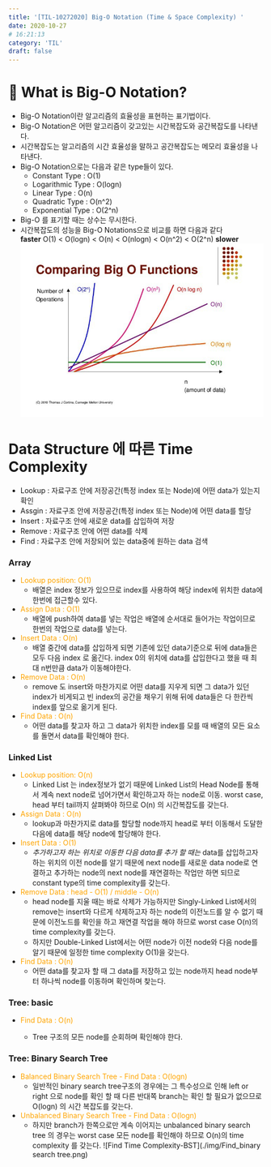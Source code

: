 ```yaml
---
title: '[TIL-10272020] Big-O Notation (Time & Space Complexity) '
date: 2020-10-27
# 16:21:13
category: 'TIL'
draft: false
---
```


# 🔎 What is Big-O Notation?

- Big-O Notation이란 알고리즘의 효율성을 표현하는 표기법이다.
- Big-O Notation은 어떤 알고리즘이 갖고있는 시간복잡도와 공간복잡도를 나타낸다.
- 시간복잡도는 알고리즘의 시간 효율성을 말하고 공간복잡도는 메모리 효율성을 나타낸다.
- Big-O Notation으로는 다음과 같은 type들이 있다.
  - Constant Type : O(1)
  - Logarithmic Type : O(logn)
  - Linear Type : O(n)
  - Quadratic Type : O(n^2)
  - Exponential Type : O(2^n)
- Big-O 를 표기할 때는 상수는 무시한다.
- 시간복잡도의 성능을 Big-O Notations으로 비교를 하면 다음과 같다<br>
  **faster** O(1) < O(logn) < O(n) < O(nlogn) < O(n^2) < O(2^n) **slower**
  ![Comparing Algorithm with Big-O Notation ](./img/big-o_notation.png)

# Data Structure 에 따른 Time Complexity

- Lookup : 자료구조 안에 저장공간(특정 index 또는 Node)에 어떤 data가 있는지 확인
- Assgin : 자료구조 안에 저장공간(특정 index 또는 Node)에 어떤 data를 할당
- Insert : 자료구조 안에 새로운 data를 삽입하여 저장
- Remove : 자료구조 안에 어떤 data를 삭제
- Find : 자료구조 안에 저장되어 있는 data중에 원하는 data 검색

### Array

- <span style="color:orange">Lookup position: O(1)</span>
  - 배열은 index 정보가 있으므로 index를 사용하여 해당 index에 위치한 data에 한번에 접근할수 있다.
- <span style="color:orange">Assign Data : O(1)</span>
  - 배열에 push하여 data를 넣는 작업은 배열에 순서대로 들어가는 작업이므로 한번의 작업으로 data를 넣는다.
- <span style="color:orange">Insert Data : O(n)</span>
  - 배열 중간에 data를 삽입하게 되면 기존에 있던 data기준으로 뒤에 data들은 모두 다음 index 로 옮긴다. index 0의 위치에 data를 삽입한다고 했을 때 최대 n번만큼 data가 이동해야한다.
- <span style="color:orange">Remove Data : O(n)</span>
  - remove 도 insert와 마찬가지로 어떤 data를 지우게 되면 그 data가 있던 index가 비게되고 빈 index의 공간을 채우기 위해 뒤에 data들은 다 한칸씩 index를 앞으로 옮기게 된다.
- <span style="color:orange">Find Data : O(n)</span>
  - 어떤 data를 찾고자 하고 그 data가 위치한 index를 모를 때 배열의 모든 요소를 돌면서 data를 확인해야 한다.

### Linked List

- <span style="color:orange">Lookup position: O(n)</span>
  - Linked List 는 index정보가 없기 때문에 Linked List의 Head Node를 통해서 계속 next node로 넘어가면서 확인하고자 하는 node로 이동. worst case, head 부터 tail까지 살펴봐야 하므로 O(n) 의 시간복잡도를 갖는다.
- <span style="color:orange">Assign Data : O(n)</span>
  - lookup과 마찬가지로 data를 할당할 node까지 head로 부터 이동해서 도달한 다음에 data를 해당 node에 할당해야 한다.
- <span style="color:orange">Insert Data : O(1)</span>
  - _추가하고자 하는 위치로 이동한 다음 data를 추가 할 때는_ data를 삽입하고자 하는 위치의 이전 node를 알기 때문에 next node를 새로운 data node로 연결하고 추가하는 node의 next node를 재연결하는 작업만 하면 되므로 constant type의 time complexity를 갖는다.
- <span style="color:orange">Remove Data : head - O(1) / middle - O(n)</span>
  - head node를 지울 때는 바로 삭제가 가능하지만 Singly-Linked List에서의 remove는 insert와 다르게 삭제하고자 하는 node의 이전노드를 알 수 없기 때문에 이전노드를 확인을 하고 재연결 작업을 해야 하므로 worst case O(n)의 time complexity를 갖는다.
  - 하지만 Double-Linked List에서는 어떤 node가 이전 node와 다음 node를 알기 때문에 일정한 time complexity O(1)을 갖는다.
- <span style="color:orange">Find Data : O(n)</span>
  - 어떤 data를 찾고자 할 때 그 data를 저장하고 있는 node까지 head node부터 하나씩 node를 이동하며 확인하며 찾는다.

### Tree: basic

- <span style="color:orange">Find Data : O(n)</span>

  - Tree 구조의 모든 node를 순회하며 확인해야 한다.

### Tree: Binary Search Tree

- <span style="color:orange">Balanced Binary Search Tree - Find Data : O(logn)</span>
  - 일반적인 binary search tree구조의 경우에는 그 특수성으로 인해 left or right 으로 node를 확인 할 때 다른 반대쪽 branch는 확인 할 필요가 없으므로 O(logn) 의 시간 복잡도를 갖는다.
- <span style="color:orange">Unbalanced Binary Search Tree - Find Data : O(logn)</span>
  - 하지만 branch가 한쪽으로만 계속 이어지는 unbalanced binary search tree 의 경우는 worst case 모든 node를 확인해야 하므로 O(n)의 time complexity 를 갖는다.
    ![Find Time Complexity-BST](./img/Find_binary search tree.png)
